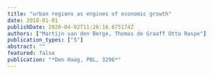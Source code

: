 ```yaml
---
title: "urban regions as engines of economic growth"
date: 2018-01-01
publishDate: 2020-04-02T11:26:16.675174Z
authors: ["Martijn van den Berge, Thomas de Graaff Otto Raspe"]
publication_types: ["5"]
abstract: ""
featured: false
publication: "*Den Haag, PBL, 3296*"
---
```


